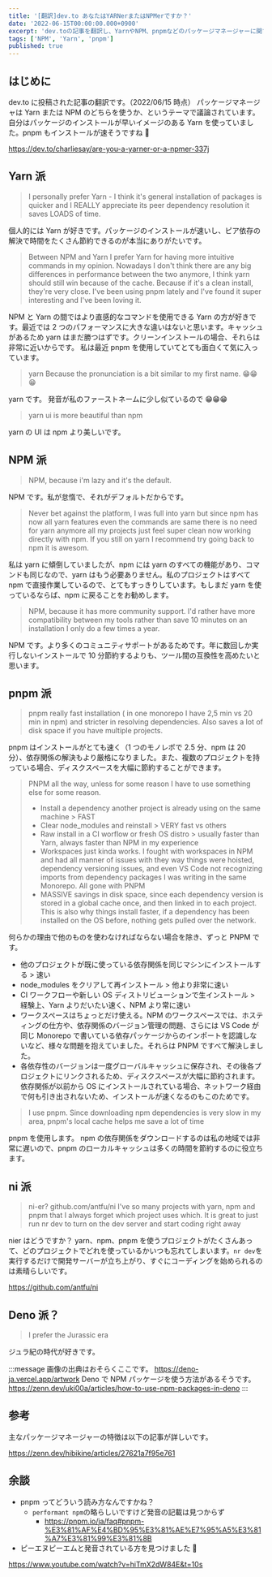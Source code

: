 ```yaml
---
title: '[翻訳]dev.to あなたはYARNerまたはNPMerですか？'
date: '2022-06-15T00:00:00.000+0900'
excerpt: 'dev.toの記事を翻訳し、YarnやNPM、pnpmなどのパッケージマネージャーに関する議論を紹介しました。それぞれの特徴や利点について解説しました。'
tags: ['NPM', 'Yarn', 'pnpm']
published: true
---
```


## はじめに

dev.to に投稿された記事の翻訳です。（2022/06/15 時点）
パッケージマネージャは Yarn または NPM のどちらを使うか、というテーマで議論されています。自分はパッケージのインストールが早いイメージのある Yarn を使っていました。pnpm もインストールが速そうですね 🤔

https://dev.to/charliesay/are-you-a-yarner-or-a-npmer-337j

## Yarn 派

> I personally prefer Yarn - I think it's general installation of packages is quicker and I REALLY appreciate its peer dependency resolution it saves LOADS of time.

個人的には Yarn が好きです。パッケージのインストールが速いし、ピア依存の解決で時間をたくさん節約できるのが本当にありがたいです。

> Between NPM and Yarn I prefer Yarn for having more intuitive commands in my opinion. Nowadays I don't think there are any big differences in performance between the two anymore, I think yarn should still win because of the cache. Because if it's a clean install, they're very close.
> I've been using pnpm lately and I've found it super interesting and I've been loving it.

NPM と Yarn の間ではより直感的なコマンドを使用できる Yarn の方が好きです。最近では 2 つのパフォーマンスに大きな違いはないと思います。キャッシュがあるため yarn はまだ勝つはずです。クリーンインストールの場合、それらは非常に近いからです。
私は最近 pnpm を使用していてとても面白くて気に入っています。

> yarn
> Because the pronunciation is a bit similar to my first name. 😁😁😁

yarn です。
発音が私のファーストネームに少し似ているので 😁😁😁

> yarn ui is more beautiful than npm

yarn の UI は npm より美しいです。

## NPM 派

> NPM, because i'm lazy and it's the default.

NPM です。私が怠惰で、それがデフォルトだからです。

> Never bet against the platform, I was full into yarn but since npm has now all yarn features even the commands are same there is no need for yarn anymore all my projects just feel super clean now working directly with npm. If you still on yarn I recommend try going back to npm it is awesom.

私は yarn に傾倒していましたが、npm には yarn のすべての機能があり、コマンドも同じなので、yarn はもう必要ありません。私のプロジェクトはすべて npm で直接作業しているので、とてもすっきりしています。もしまだ yarn を使っているならば、npm に戻ることをお勧めします。

> NPM, because it has more community support. I'd rather have more compatibility between my tools rather than save 10 minutes on an installation I only do a few times a year.

NPM です。より多くのコミュニティサポートがあるためです。年に数回しか実行しないインストールで 10 分節約するよりも、ツール間の互換性を高めたいと思います。

## pnpm 派

> pnpm really fast installation ( in one monorepo I have 2,5 min vs 20 min in npm) and stricter in resolving dependencies. Also saves a lot of disk space if you have multiple projects.

pnpm はインストールがとても速く（1 つのモノレポで 2.5 分、npm は 20 分）、依存関係の解決もより厳格になりました。また、複数のプロジェクトを持っている場合、ディスクスペースを大幅に節約することができます。

> PNPM all the way, unless for some reason I have to use something else for some reason.
>
> - Install a dependency another project is already using on the same machine > FAST
> - Clear node_modules and reinstall > VERY fast vs others
> - Raw install in a CI worflow or fresh OS distro > usually faster than Yarn, always faster than NPM in my experience
> - Workspaces just kinda works. I fought with workspaces in NPM and had all manner of issues with they way things were hoisted, dependency versioning issues, and even VS Code not recognizing imports from dependency packages I was writing in the same Monorepo. All gone with PNPM
> - MASSIVE savings in disk space, since each dependency version is stored in a global cache once, and then linked in to each project. This is also why things install faster, if a dependency has been installed on the OS before, nothing gets pulled over the network.

何らかの理由で他のものを使わなければならない場合を除き、ずっと PNPM です。

- 他のプロジェクトが既に使っている依存関係を同じマシンにインストールする > 速い
- node_modules をクリアして再インストール > 他より非常に速い
- CI ワークフローや新しい OS ディストリビューションで生インストール > 経験上、Yarn よりだいたい速く、NPM より常に速い
- ワークスペースはちょっとだけ使える。NPM のワークスペースでは、ホスティングの仕方や、依存関係のバージョン管理の問題、さらには VS Code が同じ Monorepo で書いている依存パッケージからのインポートを認識しないなど、様々な問題を抱えていました。それらは PNPM ですべて解決しました。
- 各依存性のバージョンは一度グローバルキャッシュに保存され、その後各プロジェクトにリンクされるため、ディスクスペースが大幅に節約されます。依存関係が以前から OS にインストールされている場合、ネットワーク経由で何も引き出されないため、インストールが速くなるのもこのためです。

> I use pnpm.
> Since downloading npm dependencies is very slow in my area, pnpm's local cache helps me save a lot of time

pnpm を使用します。
npm の依存関係をダウンロードするのは私の地域では非常に遅いので、pnpm のローカルキャッシュは多くの時間を節約するのに役立ちます。

## ni 派

> ni-er?
> github.com/antfu/ni
> I've so many projects with yarn, npm and pnpm that I always forget which project uses which. It is great to just run nr dev to turn on the dev server and start coding right away

nier はどうですか？
yarn、npm、pnpm を使うプロジェクトがたくさんあって、どのプロジェクトでどれを使っているかいつも忘れてしまいます。`nr dev`を実行するだけで開発サーバーが立ち上がり、すぐにコーディングを始められるのは素晴らしいです。

https://github.com/antfu/ni

## Deno 派？

> I prefer the Jurassic era

ジュラ紀の時代が好きです。

<!-- ![](https://storage.googleapis.com/zenn-user-upload/42b047477472-20220615.jpeg =250x)
_DENOLAND_ -->

:::message
画像の出典はおそらくここです。
https://deno-ja.vercel.app/artwork
Deno で NPM パッケージを使う方法があるそうです。
https://zenn.dev/uki00a/articles/how-to-use-npm-packages-in-deno
:::

## 参考

主なパッケージマネージャーの特徴は以下の記事が詳しいです。

https://zenn.dev/hibikine/articles/27621a7f95e761

## 余談

- pnpm ってどういう読み方なんですかね？
  - `performant npm`の略らしいですけど発音の記載は見つからず
    - https://pnpm.io/ja/faq#pnpm-%E3%81%AF%E4%BD%95%E3%81%AE%E7%95%A5%E3%81%A7%E3%81%99%E3%81%8B
- ピーエヌピーエムと発音されている方を見つけました 🤔

https://www.youtube.com/watch?v=hiTmX2dW84E&t=10s
